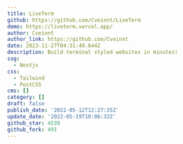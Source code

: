 ```yaml
---
title: LiveTerm
github: https://github.com/Cveinnt/LiveTerm
demo: https://liveterm.vercel.app/
author: Cveinnt
author_link: https://github.com/Cveinnt
date: 2023-11-27T04:31:49.644Z
description: Build terminal styled websites in minutes!
ssg:
  - Nextjs
css:
  - Tailwind
  - PostCSS
cms: []
category: []
draft: false
publish_date: '2022-05-12T12:27:35Z'
update_date: '2022-05-19T10:06:33Z'
github_star: 4539
github_fork: 491
---
```

